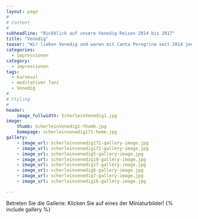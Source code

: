 ```yaml
---
layout: page
#
# Content
#
subheadline: "Rückblick auf unsere Venedig-Reisen 2014 bis 2017"
title: "Venedig"
teaser: "Wir lieben Venedig und waren mit Canta Peregrina seit 2014 jedes Jahr zum Karneval und zum meditativen Tanz zu Besuch. Hier können Sie sich mit uns nach Venedig träumen oder mit den Bildern von diesem Jahr in Erinnerungen schwelgen!"
categories:
  - impressionen
category:
  - impressionen
tags:
  - Karneval
  - meditativer Tanz
  - Venedig
#
# Styling
#
header:
    image_fullwidth: ScherleinVenedig1.jpg
image:
    thumb: ScherleinVenedig1-thumb.jpg
    homepage: scherleinvenedig171-home.jpg
gallery:
    - image_url: scherleinvenedig171-gallery-image.jpg
    - image_url: scherleinvenedig172-gallery-image.jpg
    - image_url: scherleinvenedig5-gallery-image.jpg
    - image_url: scherleinvenedig19-gallery-image.jpg
    - image_url: scherleinvenedig17-gallery-image.jpg
    - image_url: scherleinvenedig6-gallery-image.jpg
    - image_url: scherleinvenedig7-gallery-image.jpg
    - image_url: scherleinvenedig16-gallery-image.jpg

---
```


Betreten Sie die Gallerie: Klicken Sie auf eines der Miniaturbilder!
{% include gallery %}
